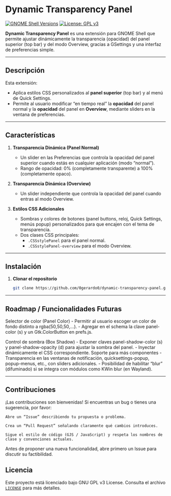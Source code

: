 # Dynamic Transparency Panel

[![GNOME Shell Versions](https://img.shields.io/badge/GNOME%20Shell-45%2C46%2C47%2C48-brightgreen)](#)
[![License: GPL v3](https://img.shields.io/badge/License-GPLv3-blue.svg)](https://www.gnu.org/licenses/gpl-3.0)

**Dynamic Transparency Panel** es una extensión para GNOME Shell que permite ajustar dinámicamente la transparencia (opacidad) del panel superior (top bar) y del modo Overview, gracias a GSettings y una interfaz de preferencias simple.  

---

## Descripción

Esta extensión:
- Aplica estilos CSS personalizados al **panel superior** (top bar) y al menú de Quick Settings.
- Permite al usuario modificar “en tiempo real” la **opacidad** del panel normal y la **opacidad** del panel en **Overview**, mediante sliders en la ventana de preferencias.
---

## Características

1. **Transparencia Dinámica (Panel Normal)**  
   - Un slider en las Preferencias que controla la opacidad del panel superior cuando estás en cualquier aplicación (modo “normal”).  
   - Rango de opacidad: 0% (completamente transparente) a 100% (completamente opaco).

2. **Transparencia Dinámica (Overview)**  
   - Un slider independiente que controla la opacidad del panel cuando entras al modo Overview.  

3. **Estilos CSS Adicionales**  
   - Sombras y colores de botones (panel buttons, reloj, Quick Settings, menús popup) personalizados para que encajen con el tema de transparencia.
   - Dos clases CSS principales:
     - `.CSSstylePanel` para el panel normal.
     - `.CSSstylePanel-overview` para el modo Overview.

---

## Instalación

1. **Clonar el repositorio** 
   ```bash
   git clone https://github.com/0gerardo0/dynamic-transparency-panel.git ~/.local/share/gnome-shell/extensions/

---
## Roadmap / Funcionalidades Futuras

Selector de color (Panel Color)
    - Permitir al usuario escoger un color de fondo distinto a rgba(50,50,50,…).
    - Agregar en el schema la clave panel-color (s) y un Gtk.ColorButton en prefs.js.

Control de sombra (Box Shadow)
    - Exponer claves panel-shadow-color (s) y panel-shadow-opacity (d) para ajustar la sombra del panel.
    - Inyectar dinámicamente el CSS correspondiente.
Soporte para más componentes
    - Transparencia en las ventanas de notificación, quicksettings-popup, popup-menus, etc., con sliders adicionales.
    - Posibilidad de habilitar “blur” (difuminado) si se integra con módulos como KWin blur (en Wayland).

---

## Contribuciones

¡Las contribuciones son bienvenidas! Si encuentras un bug o tienes una sugerencia, por favor:

    Abre un “Issue” describiendo tu propuesta o problema.

    Crea un “Pull Request” señalando claramente qué cambios introduces.

    Sigue el estilo de código (GJS / JavaScript) y respeta los nombres de clase y convenciones actuales.

Antes de proponer una nueva funcionalidad, abre primero un Issue para discutir su factibilidad.

## Licencia

Este proyecto está licenciado bajo GNU GPL v3 License. Consulta el archivo [`LICENSE`](https://github.com/0gerardo0/master/LICENSE) para más detalles.
